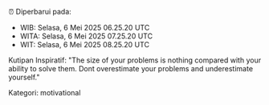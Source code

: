 ⏰ Diperbarui pada:
- WIB: Selasa, 6 Mei 2025 06.25.20 UTC
- WITA: Selasa, 6 Mei 2025 07.25.20 UTC
- WIT: Selasa, 6 Mei 2025 08.25.20 UTC

Kutipan Inspiratif:
"The size of your problems is nothing compared with your ability to solve them. Dont overestimate your problems and underestimate yourself."


Kategori: motivational

